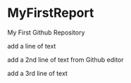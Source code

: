 # MyFirstReport
My First Github Repository

add a line of text

add a 2nd line of text from Github editor

add a 3rd line of text
